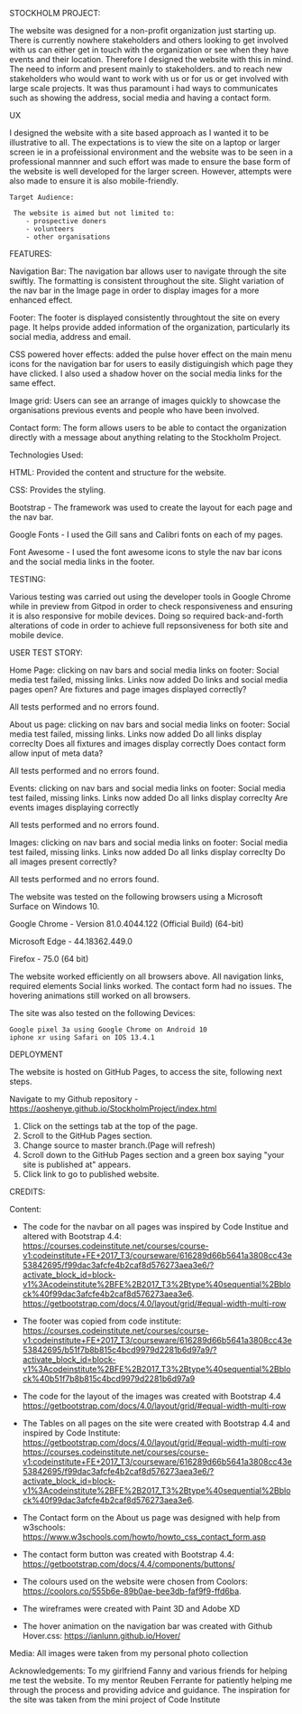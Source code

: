 STOCKHOLM PROJECT:

The website was designed for a non-profit organization just starting up. There is currently nowhere stakeholders and others looking to get involved with us can either get in touch with the organization or see when they have events and their location. Therefore I designed the website with this in mind. The need to inform and present mainly to stakeholders. and to reach new stakeholders who would want to work with us or for us or get involved with large scale projects. It was thus paramount i had ways to communicates such as showing the address, social media and having a contact form. 

UX

I designed the website with a site based approach as I wanted it to be illustrative to all.  The expectations is to view the site on a laptop or larger screen ie in a profeissional environment and the website was to be seen in a professional mannner and such effort was made to ensure the base form of the website is well developed for the larger screen. However, attempts were also made to ensure it is also mobile-friendly.

	Target Audience:

	 The website is aimed but not limited to:
		- prospective doners
		- volunteers
		- other organisations
	


FEATURES:


Navigation Bar: The navigation bar allows user to navigate through the site swiftly. The formatting is consistent throughout the site. Slight variation of the nav bar in the Image page in order to display images for a more enhanced effect. 

Footer: The footer is displayed consistently throughtout the site on every page. It helps provide added information of the organization, particularly its social media, address and email. 

CSS powered hover effects: added the pulse hover effect on the main menu icons for the navigation bar for users to easily distiguingish which page they have clicked. I also used a shadow hover on the social media links for the same effect. 

Image grid: Users can see an arrange of images quickly to showcase the organisations previous events and people who have been involved. 

Contact form: The form allows users to be able to contact the organization directly with a message about anything relating to the Stockholm Project. 


Technologies Used: 

HTML: Provided the content and structure for the website. 

CSS: Provides the styling.

Bootstrap - The framework was used to create the layout for each page and the nav bar. 

Google Fonts - I used the Gill sans and Calibri fonts on each of my pages.

Font Awesome - I used the font awesome icons to style the nav bar icons and the social media links in the footer.



TESTING:

Various testing was carried out using the developer tools in Google Chrome while in preview from Gitpod in order to check responsiveness and ensuring it is also responsive for mobile devices. Doing so required back-and-forth alterations of code in order to achieve full repsonsiveness for both site and mobile device. 


USER TEST STORY:

Home Page:
	clicking on nav bars and social media links on footer: Social media test failed, missing links. Links now added
	Do links and social media pages open?
	Are fixtures and page images displayed correctly?

All tests performed and no errors found.

About us page: 
	clicking on nav bars and social media links on footer: Social media test failed, missing links. Links now added
	Do all links display correclty
	Does all fixtures and images display correctly
	Does contact form allow input of meta data?

All tests performed and no errors found.

Events:
	clicking on nav bars and social media links on footer: Social media test failed, missing links. Links now added
	Do all links display correclty
	Are events images displaying correctly

All tests performed and no errors found.

Images:
	clicking on nav bars and social media links on footer: Social media test failed, missing links. Links now added
	Do all links display correclty
	Do all images present correctly?

All tests performed and no errors found.
	



The website was tested on the following browsers using a Microsoft Surface on Windows 10.

Google Chrome - Version 81.0.4044.122 (Official Build) (64-bit)

Microsoft Edge - 44.18362.449.0

Firefox - 75.0 (64 bit)

The website worked efficiently on all browsers above. All navigation links, required elements Social links worked. The contact form had no issues. The hovering animations still worked on all browsers. 
	

The site was also tested on the following Devices:

    Google pixel 3a using Google Chrome on Android 10
    iphone xr using Safari on IOS 13.4.1

DEPLOYMENT

The website is hosted on GitHub Pages, to access the site, following next steps.

Navigate to my Github repository - https://aoshenye.github.io/StockholmProject/index.html

1. Click on the settings tab at the top of the page.
2. Scroll to the GitHub Pages section.
3. Change  source to master branch.(Page will refresh)
5. Scroll down to the GitHub Pages section and a green box saying "your site is published at" appears.
6. Click link to go to published website.


CREDITS:

Content:
- The code for the navbar on all pages was inspired by Code Institue and altered with Bootstrap 4.4:  https://courses.codeinstitute.net/courses/course-v1:codeinstitute+FE+2017_T3/courseware/616289d66b5641a3808cc43e53842695/f99dac3afcfe4b2caf8d576273aea3e6/?activate_block_id=block-v1%3Acodeinstitute%2BFE%2B2017_T3%2Btype%40sequential%2Bblock%40f99dac3afcfe4b2caf8d576273aea3e6.   https://getbootstrap.com/docs/4.0/layout/grid/#equal-width-multi-row

- The footer was copied from code institute: https://courses.codeinstitute.net/courses/course-v1:codeinstitute+FE+2017_T3/courseware/616289d66b5641a3808cc43e53842695/b51f7b8b815c4bcd9979d2281b6d97a9/?activate_block_id=block-v1%3Acodeinstitute%2BFE%2B2017_T3%2Btype%40sequential%2Bblock%40b51f7b8b815c4bcd9979d2281b6d97a9

- The code for the layout of the images was created with Bootstrap 4.4 https://getbootstrap.com/docs/4.0/layout/grid/#equal-width-multi-row

- The Tables on all pages on the site were created with Bootstrap 4.4 and inspired by Code Institute: https://getbootstrap.com/docs/4.0/layout/grid/#equal-width-multi-row      https://courses.codeinstitute.net/courses/course-v1:codeinstitute+FE+2017_T3/courseware/616289d66b5641a3808cc43e53842695/f99dac3afcfe4b2caf8d576273aea3e6/?activate_block_id=block-v1%3Acodeinstitute%2BFE%2B2017_T3%2Btype%40sequential%2Bblock%40f99dac3afcfe4b2caf8d576273aea3e6.   

- The Contact form on the About us page was designed with help from w3schools:   https://www.w3schools.com/howto/howto_css_contact_form.asp

- The contact form button was created with Bootstrap 4.4:  https://getbootstrap.com/docs/4.4/components/buttons/

- The colours used on the website were chosen from Coolors:  https://coolors.co/555b6e-89b0ae-bee3db-faf9f9-ffd6ba. 

- The wireframes were created with Paint 3D and Adobe XD

- The hover animation on the navigation bar was created with Github Hover.css:  https://ianlunn.github.io/Hover/


Media:
All images were taken from my personal photo collection

Acknowledgements:
To my girlfriend Fanny and various friends for helping me test the website.
To my mentor Reuben Ferrante for patiently helping me through the process and providing advice and guidance.
The inspiration for the site was taken from the mini project of Code Institute

